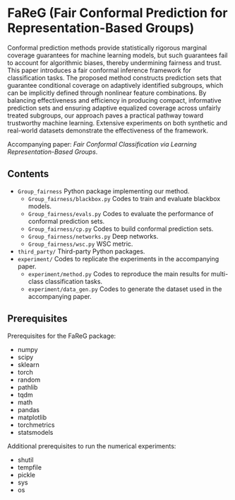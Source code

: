 # FaReG (Fair Conformal Prediction for Representation-Based Groups)
Conformal prediction methods provide statistically rigorous marginal coverage guarantees for machine learning models, but such guarantees fail to account for algorithmic biases, thereby undermining fairness and trust. This paper introduces a fair conformal inference framework for classification tasks. The proposed method constructs prediction sets that guarantee conditional coverage on adaptively identified subgroups, which can be implicitly defined through nonlinear feature combinations. By balancing effectiveness and efficiency in producing compact, informative prediction sets and ensuring adaptive equalized coverage across unfairly treated subgroups, our approach paves a practical pathway toward trustworthy machine learning. Extensive experiments on both synthetic and real-world datasets demonstrate the effectiveness of the framework.

Accompanying paper: *Fair Conformal Classification via Learning Representation-Based Groups*.


## Contents

 - `Group_fairness` Python package implementing our method.
    - `Group_fairness/blackbox.py` Codes to train and evaluate blackbox models.
    - `Group_fairness/evals.py` Codes to evaluate the performance of conformal prediction sets.
    - `Group_fairness/cp.py` Codes to build conformal prediction sets. 
    - `Group_fairness/networks.py` Deep networks.
    - `Group_fairness/wsc.py` WSC metric.
 - `third_party/` Third-party Python packages.
 - `experiment/` Codes to replicate the experiments in the accompanying paper.
    - `experiment/method.py` Codes to reproduce the main results for multi-class classification tasks.
    - `experiment/data_gen.py` Codes to generate the dataset used in the accompanying paper.  


    
## Prerequisites

Prerequisites for the FaReG package:
 - numpy
 - scipy
 - sklearn
 - torch
 - random
 - pathlib
 - tqdm
 - math
 - pandas
 - matplotlib
 - torchmetrics
 - statsmodels

Additional prerequisites to run the numerical experiments:
 - shutil
 - tempfile
 - pickle
 - sys
 - os
